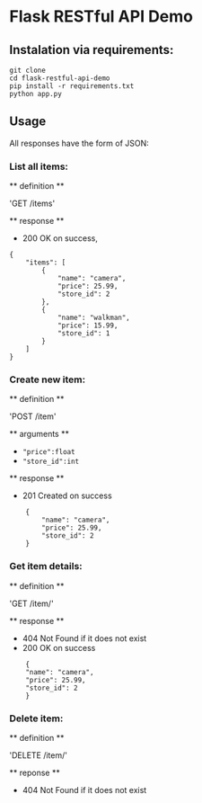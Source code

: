 # Flask RESTful API Demo

## Instalation via requirements:
```
git clone 
cd flask-restful-api-demo
pip install -r requirements.txt
python app.py
```

## Usage

All responses have the form of JSON:

### List all items:

** definition **

'GET /items'

** response **

- 200 OK on success, 

```
{
    "items": [
        {
            "name": "camera",
            "price": 25.99,
            "store_id": 2
        },
        {
            "name": "walkman",
            "price": 15.99,
            "store_id": 1
        }
    ]
}
``` 

### Create new item:

** definition **

'POST /item'

** arguments **

- `"price":float`
- `"store_id":int` 

** response **

- 201 Created on success

```
    {
        "name": "camera",
        "price": 25.99,
        "store_id": 2
    }
``` 

### Get item details:

** definition **

'GET /item/<name>'

** response **

- 404 Not Found if it does not exist
- 200 OK on success

```
    {
    "name": "camera",
    "price": 25.99,
    "store_id": 2
    }
``` 

### Delete item:

** definition **

'DELETE /item/<name>'

** reponse **
- 404 Not Found if it does not exist




